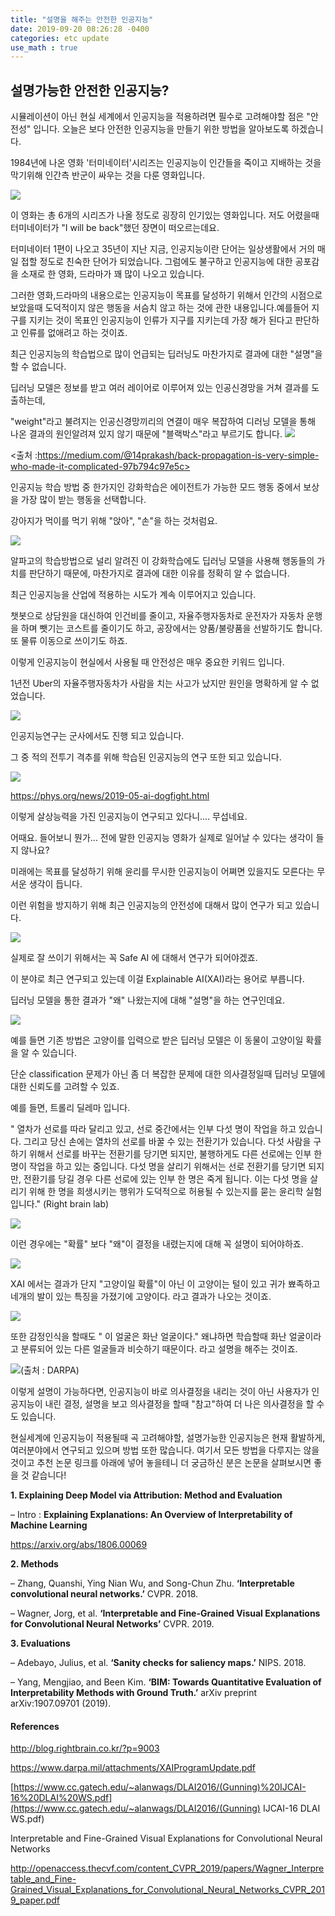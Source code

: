 ```yaml
---
title: "설명을 해주는 안전한 인공지능"
date: 2019-09-20 08:26:28 -0400
categories: etc update
use_math : true
---
```




## 설명가능한 안전한 인공지능?



시뮬레이션이 아닌 현실 세계에서 인공지능을 적용하려면 필수로 고려해야할 점은 "안전성" 입니다. 오늘은 보다 안전한 인공지능을 만들기 위한 방법을 알아보도록 하겠습니다. 

1984년에 나온 영화 '터미네이터'시리즈는 인공지능이 인간들을 죽이고 지배하는 것을 막기위해 인간측 반군이 싸우는 것을 다룬 영화입니다. 

<img src="https://www.dropbox.com/s/rgimck1tctqobqk/Screenshot%202019-09-05%2014.57.05.png?dl=1">

이 영화는 총 6개의 시리즈가 나올 정도로 굉장히 인기있는 영화입니다. 저도 어렸을때 터미네이터가 "I will be back"했던 장면이 떠오르는데요. 

터미네이터 1편이 나오고 35년이 지난 지금, 인공지능이란 단어는 일상생활에서 거의 매일 접할 정도로 친숙한 단어가 되었습니다. 그럼에도  불구하고 인공지능에 대한 공포감을 소재로 한 영화, 드라마가 꽤 많이 나오고 있습니다. 

그러한  영화,드라마의 내용으로는 인공지능이 목표를 달성하기 위해서 인간의 시점으로 보았을때 도덕적이지 않은 행동을 서슴치 않고 하는 것에 관한 내용입니다.예를들어 지구를 지키는 것이 목표인 인공지능이 인류가 지구를 지키는데 가장 해가 된다고 판단하고 인류를 없애려고 하는 것이죠.

최근 인공지능의 학습법으로 많이 언급되는 딥러닝도 마찬가지로 결과에 대한 "설명"을 할 수 없습니다. 

딥러닝 모델은 정보를 받고 여러 레이어로 이루어져 있는 인공신경망을 거쳐 결과를 도출하는데, 

"weight"라고 불려지는 인공신경망끼리의 연결이 매우 복잡하여 디러닝 모델을 통해 나온 결과의 원인알려져 있지 않기 때문에 "블랙박스"라고 부르기도 합니다. 
<img src="https://www.dropbox.com/s/tcaa0fh4u1uq2z6/Screenshot%202019-09-08%2012.26.23.png?raw=1">

<출처 :https://medium.com/@14prakash/back-propagation-is-very-simple-who-made-it-complicated-97b794c97e5c>

인공지능 학습 방법 중 한가지인 강화학습은 에이전트가 가능한 모드 행동 중에서 보상을 가장 많이 받는 행동을 선택합니다. 

강아지가  먹이를 먹기 위해 "앉아", "손"을 하는 것처럼요. 



<img src="https://www.dropbox.com/s/wkk3hhi714r8flj/Screenshot%202019-09-05%2016.16.36.png?raw=1">

알파고의 학습방법으로 널리 알려진 이 강화학습에도 딥러닝 모델을 사용해 행동들의 가치를 판단하기 때문에, 마찬가지로 결과에 대한 이유를 정확히 알 수 없습니다. 



최근 인공지능을 산업에 적용하는 시도가 계속 이루어지고 있습니다. 

챗봇으로 상담원을 대신하여 인건비를 줄이고, 자율주행자동차로 운전자가 자동차 운행을 하며 뺏기는 코스트를 줄이기도 하고, 공장에서는 양품/불량품을 선발하기도 합니다. 또 물류 이동으로 쓰이기도 하죠. 

이렇게 인공지능이 현실에서 사용될 때 안전성은 매우 중요한 키워드 입니다. 

1년전 Uber의 자율주행자동차가 사람을 치는 사고가 났지만 원인을 명확하게 알 수 없었습니다. 

[![](http://img.youtube.com/vi/ufNNuafuU7M/0.jpg)](http://www.youtube.com/watch?v=ufNNuafuU7M "")



인공지능연구는 군사에서도 진행 되고 있습니다. 

그 중 적의 전투기 격추를 위해 학습된 인공지능의 연구 또한 되고 있습니다. 

<img src="https://scx1.b-cdn.net/csz/news/800/2019/trainingaito.jpg">

https://phys.org/news/2019-05-ai-dogfight.html

이렇게 살상능력을 가진 인공지능이 연구되고 있다니.... 무섭네요. 

어때요. 들어보니 뭔가... 전에 말한 인공지능 영화가 실제로 일어날 수 있다는 생각이 들지 않나요?

미래에는 목표를 달성하기 위해 윤리를 무시한 인공지능이 어쪄면 있을지도 모른다는 무서운 생각이 듭니다.

이런 위험을 방지하기 위해 최근 인공지능의 안전성에 대해서 많이 연구가 되고 있습니다. 

<img src="https://img.hankyung.com/photo/201809/AA.17873076.1.jpg">

실제로 잘 쓰이기 위해서는 꼭 Safe AI 에 대해서 연구가 되어야겠죠. 

이 분야로 최근 연구되고 있는데 이걸 Explainable AI(XAI)라는 용어로 부릅니다.  

딥러닝 모델을 통한 결과가 "왜" 나왔는지에 대해 "설명"을 하는 연구인데요.





<img src="https://www.dropbox.com/s/sj4ovlqhh2h2y5u/Screenshot%202019-09-22%2012.58.36.png?raw=1">



예를 들면 기존 방법은 고양이를 입력으로 받은 딥러닝 모델은 이 동물이 고양이일 확률을 알 수 있습니다.

단순 classification 문제가 아닌 좀 더 복잡한 문제에 대한 의사결정일때 딥러닝 모델에 대한 신뢰도를 고려할 수 있죠.

예를 들면, 트롤리 딜레마 입니다.

" 열차가 선로를 따라 달리고 있고, 선로 중간에서는 인부 다섯 명이 작업을 하고 있습니다. 그리고 당신 손에는 열차의 선로를 바꿀 수 있는 전환기가 있습니다. 다섯 사람을 구하기 위해서 선로를 바꾸는 전환기를 당기면 되지만, 불행하게도 다른 선로에는 인부 한 명이 작업을 하고 있는 중입니다. 다섯 명을 살리기 위해서는 선로 전환기를 당기면 되지만, 전환기를 당길 경우 다른 선로에 있는 인부 한 명은 죽게 됩니다. 이는 다섯 명을 살리기 위해 한 명을 희생시키는 행위가 도덕적으로 허용될 수 있는지를 묻는 윤리학 실험입니다." (Right brain lab)

<img src="https://www.dropbox.com/s/m06a5a6cvarypoa/Screenshot%202019-09-22%2013.08.43.png?raw=1">



이런 경우에는 "확률" 보다 "왜"이 결정을 내렸는지에 대해 꼭 설명이 되어야하죠. 

<img src="https://www.dropbox.com/s/c4fsmt0irphg7qh/Screenshot%202019-09-22%2013.18.16.png?raw=1">

XAI 에서는 결과가 단지 "고양이일 확률"이 아닌 이 고양이는 털이 있고 귀가 뾰족하고 네개의 발이 있는 특징을 가졌기에 고양이다. 라고 결과가 나오는 것이죠. 

<img src="https://www.dropbox.com/s/mc9713s207rzjnu/Screenshot%202019-09-22%2012.53.38.png?raw=1">



또한 감정인식을 할때도 " 이 얼굴은 화난 얼굴이다." 왜냐하면 학습할때 화난 얼굴이라고 분류되어 있는 다른 얼굴들과 비슷하기 때문이다. 라고 설명을 해주는 것이죠. 

<img src="https://www.dropbox.com/s/qf05xw0dmqo23qt/Screenshot%202019-09-22%2012.37.23.png?raw=1">(출처 : DARPA)

이렇게 설명이 가능하다면, 인공지능이 바로 의사결정을 내리는 것이 아닌 사용자가 인공지능이 내린 결정, 설명을 보고 의사결정을 할때 "참고"하여 더 나은 의사결정을 할 수도 있습니다.



현실세계에 인공지능이 적용될때 곡 고려해야할, 설명가능한 인공지능은 현재 활발하게, 여러분야에서 연구되고 있으며 방법 또한 많습니다. 여기서 모든 방법을 다루지는 않을 것이고 추천 논문 링크를 아래에 넣어 놓을테니 더 궁금하신 분은 논문을 살펴보시면 좋을 것 같습니다! 



**1. Explaining Deep Model via Attribution: Method and Evaluation**

– Intro : **Explaining Explanations: An Overview of Interpretability of Machine Learning**

https://arxiv.org/abs/1806.00069

**2. Methods**

– Zhang, Quanshi, Ying Nian Wu, and Song-Chun Zhu. **‘Interpretable convolutional neural networks.’** CVPR. 2018.

– Wagner, Jorg, et al. **‘Interpretable and Fine-Grained Visual Explanations for Convolutional Neural Networks’** CVPR. 2019.

**3. Evaluations**

– Adebayo, Julius, et al. **‘Sanity checks for saliency maps.’** NIPS. 2018.

– Yang, Mengjiao, and Been Kim. **‘BIM: Towards Quantitative Evaluation of Interpretability Methods with Ground Truth.’** arXiv preprint arXiv:1907.09701 (2019).





#### References



http://blog.rightbrain.co.kr/?p=9003

https://www.darpa.mil/attachments/XAIProgramUpdate.pdf

[https://www.cc.gatech.edu/~alanwags/DLAI2016/(Gunning)%20IJCAI-16%20DLAI%20WS.pdf](https://www.cc.gatech.edu/~alanwags/DLAI2016/(Gunning) IJCAI-16 DLAI WS.pdf)

Interpretable and Fine-Grained Visual Explanations for Convolutional Neural Networks

http://openaccess.thecvf.com/content_CVPR_2019/papers/Wagner_Interpretable_and_Fine-Grained_Visual_Explanations_for_Convolutional_Neural_Networks_CVPR_2019_paper.pdf
